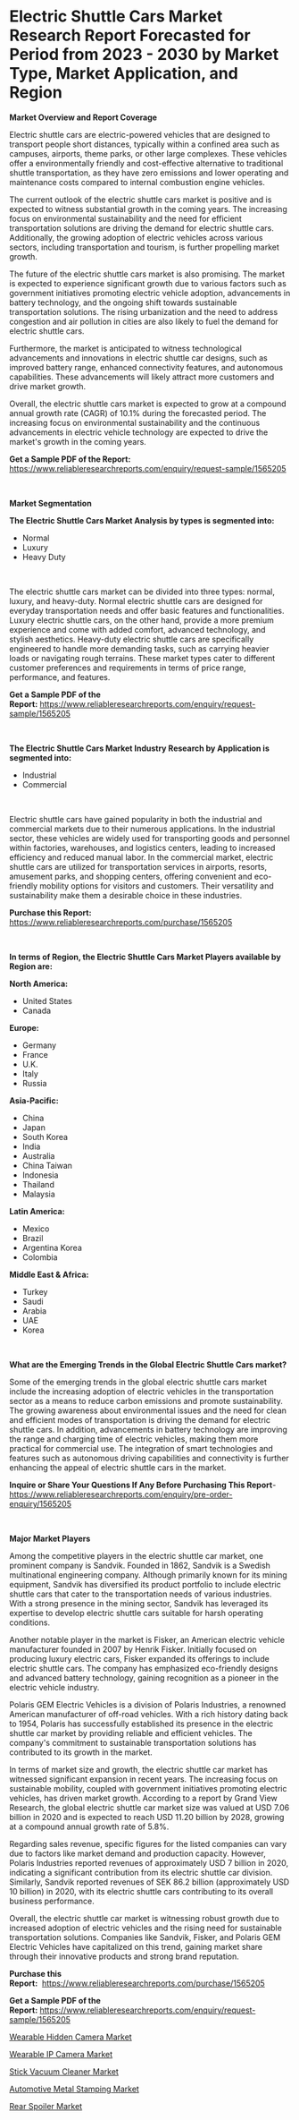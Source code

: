 <p><h1>Electric Shuttle Cars Market Research Report Forecasted for Period from 2023 -  2030 by Market Type, Market Application, and Region</h1></p><p><strong>Market Overview and Report Coverage</strong></p>
<p><p>Electric shuttle cars are electric-powered vehicles that are designed to transport people short distances, typically within a confined area such as campuses, airports, theme parks, or other large complexes. These vehicles offer a environmentally friendly and cost-effective alternative to traditional shuttle transportation, as they have zero emissions and lower operating and maintenance costs compared to internal combustion engine vehicles.</p><p>The current outlook of the electric shuttle cars market is positive and is expected to witness substantial growth in the coming years. The increasing focus on environmental sustainability and the need for efficient transportation solutions are driving the demand for electric shuttle cars. Additionally, the growing adoption of electric vehicles across various sectors, including transportation and tourism, is further propelling market growth.</p><p>The future of the electric shuttle cars market is also promising. The market is expected to experience significant growth due to various factors such as government initiatives promoting electric vehicle adoption, advancements in battery technology, and the ongoing shift towards sustainable transportation solutions. The rising urbanization and the need to address congestion and air pollution in cities are also likely to fuel the demand for electric shuttle cars.</p><p>Furthermore, the market is anticipated to witness technological advancements and innovations in electric shuttle car designs, such as improved battery range, enhanced connectivity features, and autonomous capabilities. These advancements will likely attract more customers and drive market growth.</p><p>Overall, the electric shuttle cars market is expected to grow at a compound annual growth rate (CAGR) of 10.1% during the forecasted period. The increasing focus on environmental sustainability and the continuous advancements in electric vehicle technology are expected to drive the market's growth in the coming years.</p></p>
<p><strong>Get a Sample PDF of the Report:</strong> <a href="https://www.reliableresearchreports.com/enquiry/request-sample/1565205">https://www.reliableresearchreports.com/enquiry/request-sample/1565205</a></p>
<p>&nbsp;</p>
<p><strong>Market Segmentation</strong></p>
<p><strong>The Electric Shuttle Cars Market Analysis by types is segmented into:</strong></p>
<p><ul><li>Normal</li><li>Luxury</li><li>Heavy Duty</li></ul></p>
<p>&nbsp;</p>
<p><p>The electric shuttle cars market can be divided into three types: normal, luxury, and heavy-duty. Normal electric shuttle cars are designed for everyday transportation needs and offer basic features and functionalities. Luxury electric shuttle cars, on the other hand, provide a more premium experience and come with added comfort, advanced technology, and stylish aesthetics. Heavy-duty electric shuttle cars are specifically engineered to handle more demanding tasks, such as carrying heavier loads or navigating rough terrains. These market types cater to different customer preferences and requirements in terms of price range, performance, and features.</p></p>
<p><strong>Get a Sample PDF of the Report:</strong>&nbsp;<a href="https://www.reliableresearchreports.com/enquiry/request-sample/1565205">https://www.reliableresearchreports.com/enquiry/request-sample/1565205</a></p>
<p>&nbsp;</p>
<p><strong>The Electric Shuttle Cars Market Industry Research by Application is segmented into:</strong></p>
<p><ul><li>Industrial</li><li>Commercial</li></ul></p>
<p>&nbsp;</p>
<p><p>Electric shuttle cars have gained popularity in both the industrial and commercial markets due to their numerous applications. In the industrial sector, these vehicles are widely used for transporting goods and personnel within factories, warehouses, and logistics centers, leading to increased efficiency and reduced manual labor. In the commercial market, electric shuttle cars are utilized for transportation services in airports, resorts, amusement parks, and shopping centers, offering convenient and eco-friendly mobility options for visitors and customers. Their versatility and sustainability make them a desirable choice in these industries.</p></p>
<p><strong>Purchase this Report:</strong>&nbsp; <a href="https://www.reliableresearchreports.com/purchase/1565205">https://www.reliableresearchreports.com/purchase/1565205</a></p>
<p>&nbsp;</p>
<p><strong>In terms of Region, the Electric Shuttle Cars Market Players available by Region are:</strong></p>
<p>
    <p> <strong> North America: </strong>
        <ul>
            <li>United States</li>
            <li>Canada</li>
        </ul>
        </p> 
    <p> <strong> Europe: </strong>
        <ul>
            <li>Germany</li>
            <li>France</li>
            <li>U.K.</li>
            <li>Italy</li>
            <li>Russia</li>
        </ul>
        </p> 
    <p> <strong> Asia-Pacific: </strong>
        <ul>
            <li>China</li>
            <li>Japan</li>
            <li>South Korea</li>
            <li>India</li>
            <li>Australia</li>
            <li>China Taiwan</li>
            <li>Indonesia</li>
            <li>Thailand</li>
            <li>Malaysia</li>
        </ul>
        </p> 
    <p> <strong> Latin America: </strong>
        <ul>
            <li>Mexico</li>
            <li>Brazil</li>
            <li>Argentina Korea</li>
            <li>Colombia</li>
        </ul>
        </p> 
    <p> <strong> Middle East & Africa: </strong>
        <ul>
            <li>Turkey</li>
            <li>Saudi</li>
            <li>Arabia</li>
            <li>UAE</li>
            <li>Korea</li>
        </ul>
    </p>
    </p>
<p>&nbsp;</p>
<p><strong>What are the Emerging Trends in the Global Electric Shuttle Cars market?</strong></p>
<p><p>Some of the emerging trends in the global electric shuttle cars market include the increasing adoption of electric vehicles in the transportation sector as a means to reduce carbon emissions and promote sustainability. The growing awareness about environmental issues and the need for clean and efficient modes of transportation is driving the demand for electric shuttle cars. In addition, advancements in battery technology are improving the range and charging time of electric vehicles, making them more practical for commercial use. The integration of smart technologies and features such as autonomous driving capabilities and connectivity is further enhancing the appeal of electric shuttle cars in the market.</p></p>
<p><strong>Inquire or Share Your Questions If Any Before Purchasing This Report</strong>- <a href="https://www.reliableresearchreports.com/enquiry/pre-order-enquiry/1565205">https://www.reliableresearchreports.com/enquiry/pre-order-enquiry/1565205</a></p>
<p>&nbsp;</p>
<p><strong>Major Market Players</strong></p>
<p><p>Among the competitive players in the electric shuttle car market, one prominent company is Sandvik. Founded in 1862, Sandvik is a Swedish multinational engineering company. Although primarily known for its mining equipment, Sandvik has diversified its product portfolio to include electric shuttle cars that cater to the transportation needs of various industries. With a strong presence in the mining sector, Sandvik has leveraged its expertise to develop electric shuttle cars suitable for harsh operating conditions.</p><p>Another notable player in the market is Fisker, an American electric vehicle manufacturer founded in 2007 by Henrik Fisker. Initially focused on producing luxury electric cars, Fisker expanded its offerings to include electric shuttle cars. The company has emphasized eco-friendly designs and advanced battery technology, gaining recognition as a pioneer in the electric vehicle industry.</p><p>Polaris GEM Electric Vehicles is a division of Polaris Industries, a renowned American manufacturer of off-road vehicles. With a rich history dating back to 1954, Polaris has successfully established its presence in the electric shuttle car market by providing reliable and efficient vehicles. The company's commitment to sustainable transportation solutions has contributed to its growth in the market.</p><p>In terms of market size and growth, the electric shuttle car market has witnessed significant expansion in recent years. The increasing focus on sustainable mobility, coupled with government initiatives promoting electric vehicles, has driven market growth. According to a report by Grand View Research, the global electric shuttle car market size was valued at USD 7.06 billion in 2020 and is expected to reach USD 11.20 billion by 2028, growing at a compound annual growth rate of 5.8%.</p><p>Regarding sales revenue, specific figures for the listed companies can vary due to factors like market demand and production capacity. However, Polaris Industries reported revenues of approximately USD 7 billion in 2020, indicating a significant contribution from its electric shuttle car division. Similarly, Sandvik reported revenues of SEK 86.2 billion (approximately USD 10 billion) in 2020, with its electric shuttle cars contributing to its overall business performance.</p><p>Overall, the electric shuttle car market is witnessing robust growth due to increased adoption of electric vehicles and the rising need for sustainable transportation solutions. Companies like Sandvik, Fisker, and Polaris GEM Electric Vehicles have capitalized on this trend, gaining market share through their innovative products and strong brand reputation.</p></p>
<p><strong>Purchase this Report:</strong>&nbsp;&nbsp;<a href="https://www.reliableresearchreports.com/purchase/1565205">https://www.reliableresearchreports.com/purchase/1565205</a></p>
<p></p>
<p><strong>Get a Sample PDF of the Report:</strong>&nbsp;<a href="https://www.reliableresearchreports.com/enquiry/request-sample/1565205">https://www.reliableresearchreports.com/enquiry/request-sample/1565205</a></p>
<p><p><a href="https://medium.com/@albanamusaj1924/wearable-hidden-camera-market-report-reveals-the-latest-trends-and-growth-opportunities-of-this-d308facc12df">Wearable Hidden Camera Market</a></p><p><a href="https://medium.com/@dorinaprifti56/wearable-ip-camera-market-report-reveals-the-latest-trends-and-growth-opportunities-of-this-market-3cf56111d320">Wearable IP Camera Market</a></p><p><a href="https://medium.com/@adealoshi97/stick-vacuum-cleaner-market-the-key-to-successful-business-strategy-forecast-till-2030-79dc7d5e00f1">Stick Vacuum Cleaner Market</a></p><p><a href="https://github.com/provorikovar/Market-Research-Report-List-1/blob/main/automotive-metal-stamping-market.md">Automotive Metal Stamping Market</a></p><p><a href="https://github.com/kipkeeva/Market-Research-Report-List-1/blob/main/rear-spoiler-market.md">Rear Spoiler Market</a></p></p>